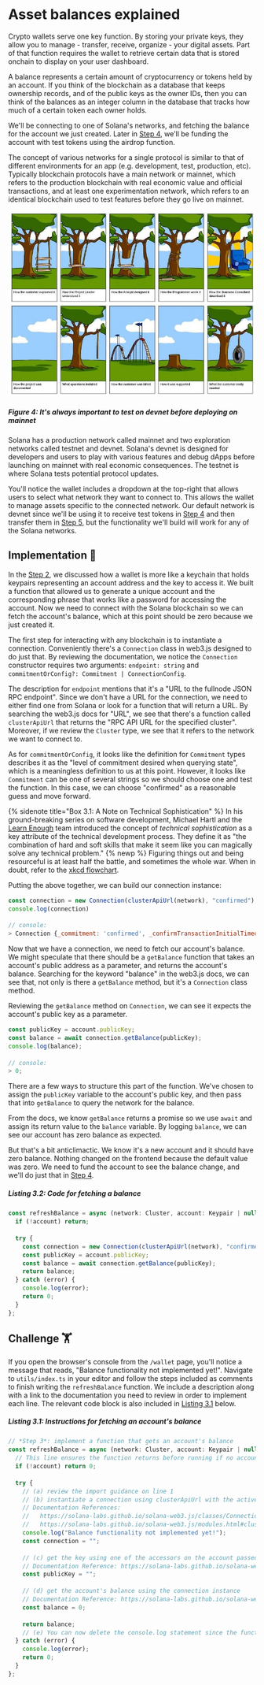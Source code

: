 # Asset balances explained

Crypto wallets serve one key function. By storing your private keys, they allow you to manage - transfer, receive, organize - your digital assets. Part of that function requires the wallet to retrieve certain data that is stored onchain to display on your user dashboard.

A balance represents a certain amount of cryptocurrency or tokens held by an account. If you think of the blockchain as a database that keeps ownership records, and of the public keys as the owner IDs, then you can think of the balances as an integer column in the database that tracks how much of a certain token each owner holds.

We'll be connecting to one of Solana's networks, and fetching the balance for the account we just created. Later in [Step 4](https://learn.figment.io/tutorials/solana-wallet-step-4), we'll be funding the account with test tokens using the airdrop function.

The concept of various networks for a single protocol is similar to that of different environments for an app (e.g. development, test, production, etc). Typically blockchain protocols have a main network or mainnet, which refers to the production blockchain with real economic value and official transactions, and at least one experimentation network, which refers to an identical blockchain used to test features before they go live on mainnet.

![Figure 4: It's always important to test on devnet before deploying on mainnet](./assets/consultant.jpeg)
##### _Figure 4: It's always important to test on devnet before deploying on mainnet_

Solana has a production network called mainnet and two exploration networks called testnet and devnet. Solana's devnet is designed for developers and users to play with various features and debug dApps before launching on mainnet with real economic consequences. The testnet is where Solana tests potential protocol updates.

You'll notice the wallet includes a dropdown at the top-right that allows users to select what network they want to connect to. This allows the wallet to manage assets specific to the connected network. Our default network is devnet since we'll be using it to receive test tokens in [Step 4](https://learn.figment.io/tutorials/solana-wallet-step-4) and then transfer them in [Step 5](https://learn.figment.io/tutorials/solana-wallet-step-5), but the functionality we'll build will work for any of the Solana networks.

## Implementation 🧩

In the [Step 2](https://learn.figment.io/tutorials/solana-wallet-step-2), we discussed how a wallet is more like a keychain that holds keypairs representing an account address and the key to access it. We built a function that allowed us to generate a unique account and the corresponding phrase that works like a password for accessing the account. Now we need to connect with the Solana blockchain so we can fetch the account's balance, which at this point should be zero because we just created it.

The first step for interacting with any blockchain is to instantiate a connection. Conveniently there's a `Connection` class in web3.js designed to do just that. By reviewing the documentation, we notice the `Connection` constructor requires two arguments: `endpoint: string` and `commitmentOrConfig?: Commitment | ConnectionConfig`.

The description for `endpoint` mentions that it's a "URL to the fullnode JSON RPC endpoint". Since we don't have a URL for the connection, we need to either find one from Solana or look for a function that will return a URL. By searching the web3.js docs for "URL", we see that there's a function called `clusterApiUrl` that returns the "RPC API URL for the specified cluster". Moreover, if we review the `Cluster` type, we see that it refers to the network we want to connect to.

As for `commitmentOrConfig`, it looks like the definition for `Commitment` types describes it as the "level of commitment desired when querying state", which is a meaningless definition to us at this point. However, it looks like `Commitment` can be one of several strings so we should choose one and test the function. In this case, we can choose "confirmed" as a reasonable guess and move forward.

{% sidenote title="Box 3.1: A Note on Technical Sophistication" %}
In his ground-breaking series on software development, Michael Hartl and the [Learn Enough](https://www.learnenough.com/) team introduced the concept of _technical sophistication_ as a key attribute of the technical development process. They define it as "the combination of hard and soft skills that make it seem like you can magically solve any technical problem." {% newp %} Figuring things out and being resourceful is at least half the battle, and sometimes the whole war. When in doubt, refer to the [xkcd flowchart](https://m.xkcd.com/627/).

Putting the above together, we can build our connection instance:

```javascript
const connection = new Connection(clusterApiUrl(network), "confirmed");
console.log(connection)

// console:
> Connection {_commitment: 'confirmed', _confirmTransactionInitialTimeout: undefined, _rpcEndpoint: 'https://api.devnet.solana.com', _rpcWsEndpoint: 'wss://api.devnet.solana.com/', _rpcClient: ClientBrowser, …}
```

Now that we have a connection, we need to fetch our account's balance. We might speculate that there should be a `getBalance` function that takes an account's public address as a parameter, and returns the account's balance. Searching for the keyword "balance" in the web3.js docs, we can see that, not only is there a `getBalance` method, but it's a `Connection` class method.

Reviewing the `getBalance` method on `Connection`, we can see it expects the account's public key as a parameter.

```javascript
const publicKey = account.publicKey;
const balance = await connection.getBalance(publicKey);
console.log(balance);

// console:
> 0;
```

There are a few ways to structure this part of the function. We've chosen to assign the `publicKey` variable to the account's public key, and then pass that into `getBalance` to query the network for the balance.

From the docs, we know `getBalance` returns a promise so we use `await` and assign its return value to the `balance` variable. By logging `balance`, we can see our account has zero balance as expected.

But that's a bit anticlimactic. We know it's a new account and it should have zero balance. Nothing changed on the frontend because the default value was zero. We need to fund the account to see the balance change, and we'll do just that in [Step 4](https://learn.figment.io/tutorials/solana-wallet-step-4).

##### _Listing 3.2: Code for fetching a balance_
```javascript
const refreshBalance = async (network: Cluster, account: Keypair | null) => {
  if (!account) return;

  try {
    const connection = new Connection(clusterApiUrl(network), "confirmed");
    const publicKey = account.publicKey;
    const balance = await connection.getBalance(publicKey);
    return balance;
  } catch (error) {
    console.log(error);
    return 0;
  }
};
```

## Challenge 🏋️

If you open the browser's console from the `/wallet` page, you'll notice a message that reads, "Balance functionality not implemented yet!". Navigate to `utils/index.ts` in your editor and follow the steps included as comments to finish writing the `refreshBalance` function. We include a description along with a link to the documentation you need to review in order to implement each line. The relevant code block is also included in [Listing 3.1](#listing-31-instructions-for-fetching-an-accounts-balance) below.

##### _Listing 3.1: Instructions for fetching an account's balance_
```javascript
// *Step 3*: implement a function that gets an account's balance
const refreshBalance = async (network: Cluster, account: Keypair | null) => {
  // This line ensures the function returns before running if no account has been set
  if (!account) return 0;

  try {
    // (a) review the import guidance on line 1
    // (b) instantiate a connection using clusterApiUrl with the active network passed in as an argument
    // Documentation References:
    //   https://solana-labs.github.io/solana-web3.js/classes/Connection.html
    //   https://solana-labs.github.io/solana-web3.js/modules.html#clusterApiUrl
    console.log("Balance functionality not implemented yet!");
    const connection = "";

    // (c) get the key using one of the accessors on the account passed in as an argument
    // Documentation Reference: https://solana-labs.github.io/solana-web3.js/classes/Keypair.html
    const publicKey = "";

    // (d) get the account's balance using the connection instance
    // Documentation Reference: https://solana-labs.github.io/solana-web3.js/classes/Connection.html
    const balance = 0;

    return balance;
    // (e) You can now delete the console.log statement since the function is implemented!
  } catch (error) {
    console.log(error);
    return 0;
  }
};
```
